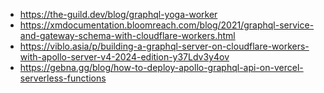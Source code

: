 
- https://the-guild.dev/blog/graphql-yoga-worker
- https://xmdocumentation.bloomreach.com/blog/2021/graphql-service-and-gateway-schema-with-cloudflare-workers.html
- https://viblo.asia/p/building-a-graphql-server-on-cloudflare-workers-with-apollo-server-v4-2024-edition-y37Ldv3y4ov
- https://gebna.gg/blog/how-to-deploy-apollo-graphql-api-on-vercel-serverless-functions